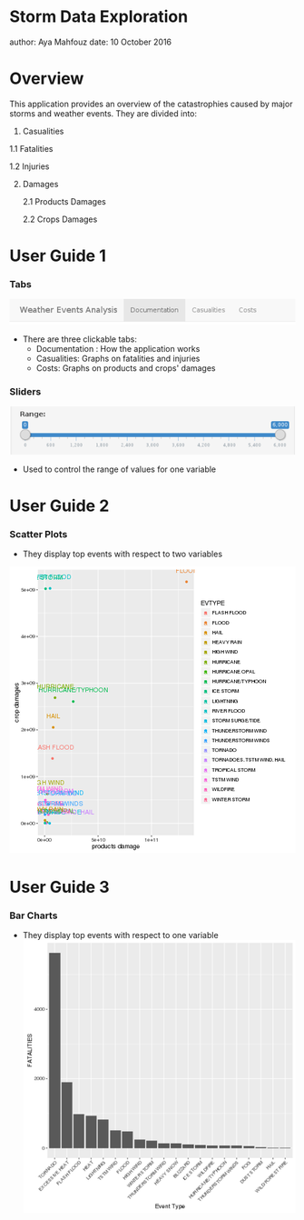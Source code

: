 Storm Data Exploration
========================================================
author: Aya Mahfouz
date: 10 October 2016

Overview
========================================================

This application provides an overview of the catastrophies
caused by major storms and weather events. They are divided into:

1. Casualities

  1.1 Fatalities

  1.2 Injuries

2. Damages
  
    2.1 Products Damages
    
    2.2 Crops Damages

User Guide 1
========================================================
### Tabs
![Tabs](tabs.png)
* There are three clickable tabs:
  * Documentation : How the application works
  * Casualities: Graphs on fatalities and injuries
  * Costs: Graphs on products and crops' damages

### Sliders
![sliders](sliders.png)
* Used to control the range of values for one variable



User Guide 2
========================================================
### Scatter Plots
* They display top events with respect to two variables

![plot of chunk unnamed-chunk-1](presentation-figure/unnamed-chunk-1-1.png)

User Guide 3
========================================================
### Bar Charts
* They display top events with respect to one variable
![plot of chunk unnamed-chunk-2](presentation-figure/unnamed-chunk-2-1.png)
